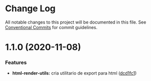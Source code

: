 # Change Log

All notable changes to this project will be documented in this file.
See [Conventional Commits](https://conventionalcommits.org) for commit guidelines.

# 1.1.0 (2020-11-08)


### Features

* **html-render-utils:** cria utilitario de export para html ([dcd1fc1](https://github.com/pdrmdrs/react-component-library/commit/dcd1fc16ea41fb7486f67eca9a9061e590d7cf46))
